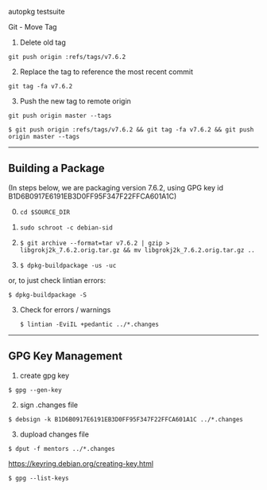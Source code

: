 autopkg testsuite


Git - Move Tag

1. Delete old tag

`git push origin :refs/tags/v7.6.2`

2. Replace the tag to reference the most recent commit

`git tag -fa v7.6.2`

3. Push the new tag to remote origin

`git push origin master --tags`

`$ git push origin :refs/tags/v7.6.2 && git tag -fa v7.6.2 && git push origin master --tags`

------------------
Building a Package
------------------

(In steps below, we are packaging version 7.6.2, using GPG key id
B1D6B0917E6191EB3D0FF95F347F22FFCA601A1C)

0. `cd $SOURCE_DIR`

1. `sudo schroot -c debian-sid`

2. `$ git archive --format=tar v7.6.2 | gzip > libgrokj2k_7.6.2.orig.tar.gz && mv libgrokj2k_7.6.2.orig.tar.gz ..`

3. `$ dpkg-buildpackage -us -uc`

or, to just check lintian errors:

   `$ dpkg-buildpackage -S`

3. Check for errors / warnings

   `$ lintian -EviIL +pedantic ../*.changes`
   
   
------------------
GPG Key Management
------------------

1. create gpg key

`$ gpg --gen-key`

2. sign .changes file

`$ debsign -k B1D6B0917E6191EB3D0FF95F347F22FFCA601A1C ../*.changes`

3. dupload changes file

`$ dput -f mentors ../*.changes`

https://keyring.debian.org/creating-key.html

`$ gpg --list-keys`
